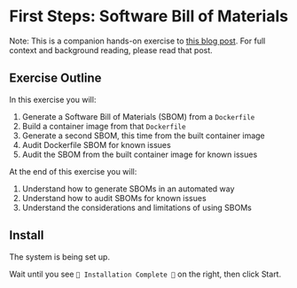 # First Steps: Software Bill of Materials

Note: This is a companion hands-on exercise to [this blog post](https://example.com). For full context and background reading, please read that post.

## Exercise Outline

In this exercise you will:

1. Generate a Software Bill of Materials (SBOM) from a `Dockerfile`
2. Build a container image from that `Dockerfile`
3. Generate a second SBOM, this time from the built container image
4. Audit Dockerfile SBOM for known issues
5. Audit the SBOM from the built container image for known issues

At the end of this exercise you will:

1. Understand how to generate SBOMs in an automated way
2. Understand how to audit SBOMs for known issues
3. Understand the considerations and limitations of using SBOMs

## Install

The system is being set up.

Wait until you see `🎉 Installation Complete 🎉` on the right, then click Start.